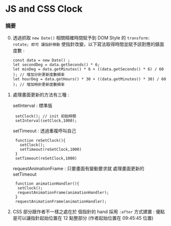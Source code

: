 # JS and CSS Clock


### 摘要

0. 透過抓取 `new Date()` 相關精確時間賦予到 DOM Style 的 `transform: rotate; 即可 讓指針移動` 使指針改變，以下寫法取得時間並賦予該對應的錶面度數 :

    ```
    const data = new Date() ;
    let secondDeg = data.getSeconds() * 6; 
    let minDeg = data.getMinutes() * 6 + ((data.getSeconds() * 6) / 60 ); // 增加分針更新度數頻率
    let hourDeg = data.getHours() * 30 + ((data.getMinutes() * 30) / 60 ); // 增加時針更新度數頻率
    ```
1. 處理畫面更新的方法有三種 : 
   
   setInterval : 標準版
   ```
    setClock(); // init 初始時間
    setInterval(setClock,1000);
   ``` 

   setTimeout : 透過重複呼叫自己
   ```
    function reSetClock(){
      setClock();
      setTimeout(reSetClock,1000)
    }
    setTimeout(reSetClock,1000)
   ```

    requestAnimationFrame : 只要畫面有變動要求就 處理畫面更新的setTimeout
   ```
    function animationHandler(){
     setClock();
     requestAnimationFrame(animationHandler);
    }
    requestAnimationFrame(animationHandler);
   ```

2. CSS 部分跟作者不一樣之處在於 個指針的 hand 採用 `:after` 方式建置  : 優點是可以讓指針起始位置在 12 點整部分 (作者起始位置在 09:45:45 位置) 






  